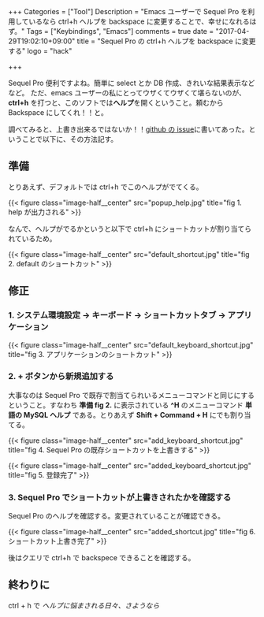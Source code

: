 +++
Categories = ["Tool"]
Description = "Emacs ユーザーで Sequel Pro を利用しているなら ctrl+h ヘルプを backspace に変更することで、幸せになれるはず。"
Tags = ["Keybindings", "Emacs"]
comments = true
date = "2017-04-29T19:02:10+09:00"
title = "Sequel Pro の ctrl+h ヘルプを backspace に変更する"
logo = "hack"

+++

Sequel Pro 便利ですよね。簡単に select とか DB 作成、きれいな結果表示などなど。
ただ、emacs ユーザーの私にとってウザくてウザくて堪らないのが、**ctrl+h** を打つと、このソフトでは**ヘルプ**を開くということ。頼むから Backspace にしてくれ！！と。

調べてみると、上書き出来るではないか！！[github の issue](https://github.com/sequelpro/sequelpro/issues/1974)に書いてあった。ということで以下に、その方法記す。

<!--more-->

## 準備

とりあえず、デフォルトでは ctrl+h でこのヘルプがでてくる。

{{< figure class="image-half__center" src="popup_help.jpg" title="fig 1. help が出力される" >}}

なんで、ヘルプがでるかというと以下で ctrl+h にショートカットが割り当てられているため。

{{< figure class="image-half__center" src="default_shortcut.jpg" title="fig 2. default のショートカット" >}}

## 修正

### 1. システム環境設定 -> キーボード -> ショートカットタブ -> アプリケーション

{{< figure class="image-half__center" src="default_keyboard_shortcut.jpg" title="fig 3. アプリケーションのショートカット" >}}

### 2. + ボタンから新規追加する

大事なのは Sequel Pro で既存で割当てられいるメニューコマンドと同じにするということ。すなわち **準備 fig 2.** に表示されている **^H** のメニューコマンド **単語の MySQL ヘルプ** である。とりあえず **Shift + Command + H** にでも割り当てる。

{{< figure class="image-half__center" src="add_keyboard_shortcut.jpg" title="fig 4. Sequel Pro の既存ショートカットを上書きする" >}}


{{< figure class="image-half__center" src="added_keyboard_shortcut.jpg" title="fig 5. 登録完了" >}}

### 3. Sequel Pro でショートカットが上書きされたかを確認する

Sequel Pro のヘルプを確認する。変更されていることが確認できる。

{{< figure class="image-half__center" src="added_shortcut.jpg" title="fig 6. ショートカット上書き完了" >}}

後はクエリで ctrl+h で backspece できることを確認する。

## 終わりに

ctrl + h で *ヘルプに悩まされる日々、さようなら*
